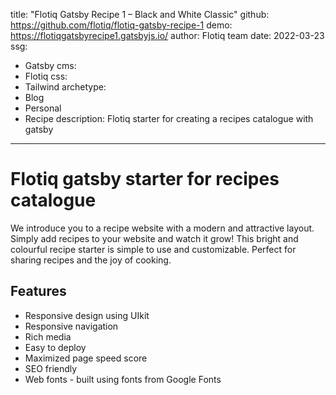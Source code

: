 title: "Flotiq Gatsby Recipe 1 – Black and White Classic"
github: https://github.com/flotiq/flotiq-gatsby-recipe-1
demo: https://flotiqgatsbyrecipe1.gatsbyjs.io/
author: Flotiq team
date: 2022-03-23
ssg:
  - Gatsby
cms:
  - Flotiq
css:
  - Tailwind
archetype:
  - Blog
  - Personal
  - Recipe
description: Flotiq starter for creating a recipes catalogue with gatsby
---

# Flotiq gatsby starter for recipes catalogue

We introduce you to a recipe website with a modern and attractive layout. Simply add recipes to your website and watch it grow! This bright and colourful recipe starter is simple to use and customizable. Perfect for sharing recipes and the joy of cooking.

## Features

* Responsive design using UIkit
* Responsive navigation
* Rich media
* Easy to deploy
* Maximized page speed score
* SEO friendly
* Web fonts - built using fonts from Google Fonts 
